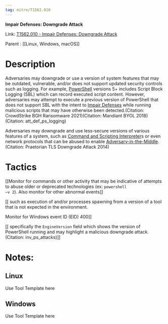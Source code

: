 ```yaml
---
tag: mitre/T1562.010
---
```


**Impair Defenses: Downgrade Attack**

Link: [T1562.010 - Impair Defenses: Downgrade Attack](https://attack.mitre.org/techniques/T1562/010)

Parent : [[Linux, Windows, macOS]]


# Description

Adversaries may downgrade or use a version of system features that may be outdated, vulnerable, and/or does not support updated security controls such as logging. For example, [PowerShell](https://attack.mitre.org/techniques/T1059/001) versions 5+ includes Script Block Logging (SBL) which can record executed script content. However, adversaries may attempt to execute a previous version of PowerShell that does not support SBL with the intent to [Impair Defenses](https://attack.mitre.org/techniques/T1562) while running malicious scripts that may have otherwise been detected.(Citation: CrowdStrike BGH Ransomware 2021)(Citation: Mandiant BYOL 2018)(Citation: att_def_ps_logging)

Adversaries may downgrade and use less-secure versions of various features of a system, such as [Command and Scripting Interpreter](https://attack.mitre.org/techniques/T1059)s or even network protocols that can be abused to enable [Adversary-in-the-Middle](https://attack.mitre.org/techniques/T1557).(Citation: Praetorian TLS Downgrade Attack 2014)

# Tactics


[[Monitor for commands or other activity that may be indicative of attempts to abuse older or deprecated technologies (ex: <code>powershell –v 2</code>). Also monitor for other abnormal events]]

[[ such as execution of and/or processes spawning from a version of a tool that is not expected in the environment.

Monitor for Windows event ID (EID) 400]]

[[ specifically the <code>EngineVersion</code> field which shows the version of PowerShell running and may highlight a malicious downgrade attack.(Citation: inv_ps_attacks)]]


# Notes:

## Linux

Use Tool Template here

## Windows

Use Tool Template here